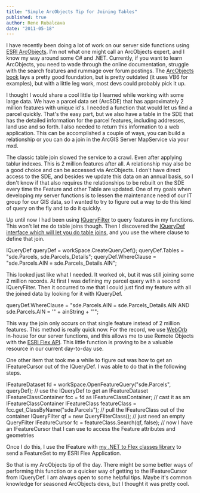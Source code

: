 ```yaml
---
title: "Simple ArcObjects Tip for Joining Tables"
published: true
author: Rene Rubalcava
date: "2011-05-18"
---
```


I have recently been doing a lot of work on our server side functions using [ESRI ArcObjects](http://help.arcgis.com/en/sdk/10.0/arcobjects_net/ao_home.html). I'm not what one might call an ArcObjects expert, and I know my way around some C# and .NET. Currently, if you want to learn ArcObjects, you need to wade through the online documentation, struggle with the search features and rummage over forum postings. The [ArcObjects book](http://www.amazon.com/gp/product/158948018X/ref=as_li_ss_tl?ie=UTF8&tag=odoenet-20&linkCode=as2&camp=217145&creative=399369&creativeASIN=158948018X) lays a pretty good foundation, but is pretty outdated (it uses VB6 for examples), but with a little leg work, most devs could probably pick it up.

I thought I would share a cool little tip I learned while working with some large data. We have a parcel data set (ArcSDE) that has approximately 2 million features with unique id's. I needed a function that would let us find a parcel quickly. That's the easy part, but we also have a table in the SDE that has the detailed information for the parcel features, including addresses, land use and so forth. I also needed to return this information to a web application. This can be accomplished a couple of ways, you can build a relationship or you can do a join in the ArcGIS Server MapService via your mxd.

The classic table join slowed the service to a crawl. Even after applying tablur indexes. This is 2 million features after all. A relationship may also be a good choice and can be accessed via ArcObjects. I don't have direct access to the SDE, and besides we update this data on an annual basis, so I don't know if that also requires the relationships to be rebuilt on the SDE every time the Feature and other Table are updated. One of my goals when developing my server functions is to lessen the maintenance need of our IT group for our GIS data, so I wanted to try to figure out a way to do this kind of query on the fly and to do it quickly.

Up until now I had been using [IQueryFilter](http://help.arcgis.com/en/sdk/10.0/arcobjects_net/componenthelp/index.html#//0025000006mr000000) to query features in my functions. This won't let me do table joins though. Then I discovered the [IQueryDef interface which will let you do table joins](http://help.arcgis.com/en/sdk/10.0/arcobjects_net/conceptualhelp/index.html#//0001000002zw000000), and you use the where clause to define that join.

IQueryDef queryDef = workSpace.CreateQueryDef();
queryDef.Tables = "sde.Parcels, sde.Parcels_Details";
queryDef.WhereClause = "sde.Parcels.AIN = sde.Parcels_Details.AIN";

This looked just like what I needed. It worked ok, but it was still joining some 2 million records. At first I was defining my parcel query with a second IQueryFilter. Then it occurred to me that I could just find my feature with all the joined data by looking for it with IQueryDef.

queryDef.WhereClause = "sde.Parcels.AIN = sde.Parcels_Details.AIN AND sde.Parcels.AIN = '" + ainString + "'";

This way the join only occurs on that single feature instead of 2 million features. This method is really quick now. For the record, we use [WebOrb](http://www.themidnightcoders.com/products/weborb-for-net/overview.html) in-house for our server functions, and this allows me to use Remote Objects with the [ESRI Flex API](http://help.arcgis.com/en/webapi/flex/index.html). This little function is proving to be a valuable resource in our current day-to-day use.

One other item that took me a while to figure out was how to get an IFeatureCursor out of the IQueryDef. I was able to do that in the following steps.

IFeatureDataset fd = workSpace.OpenFeatureQuery("sde.Parcels", queryDef); // use the IQueryDef to get an IFeatureDataset
IFeatureClassContainer fcc = fd as IFeatureClassContainer; // cast it as am IFeatureClassContainer
IFeatureClass featureClass = fcc.get_ClassByName("sde.Parcels"); // pull the IFeatureClass out of the container
IQueryFilter qf = new QueryFilterClass(); // just need an empty QueryFilter
IFeatureCursor fc = featureClass.Search(qf, false); // now I have an IFeatureCursor that I can use to access the Feature attributes and geometries

Once I do this, I use the IFeature with [my .NET to Flex classes library](https://github.com/odoe/esri_dotnet_flex) to send a FeatureSet to my ESRI Flex Application.

So that is my ArcObjects tip of the day. There might be some better ways of performing this function or a quicker way of getting to the IFeatureCursor from IQueryDef. I am always open to some helpful tips. Maybe it's common knowledge for seasoned ArcObjects devs, but I thought it was pretty cool.
